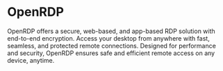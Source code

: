 # OpenRDP
OpenRDP offers a secure, web-based, and app-based RDP solution with end-to-end encryption. Access your desktop from anywhere with fast, seamless, and protected remote connections. Designed for performance and security, OpenRDP ensures safe and efficient remote access on any device, anytime.
